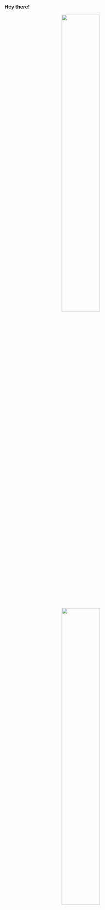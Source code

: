 ### Hey there!
<div align="center">
   <img height="50%" width="auto" src ="https://github-readme-stats.vercel.app/api? 
   username=zihaarn&show_icons=true&count_private=true&theme=darcula&hide_border=true&hide=issues,contribs&bg_color=00000000"><br/>
   <img height="50%" width="auto" src ="https://github-readme-stats.vercel.app/api/top-langs/? 
   username=zihaarn&layout=compact&hide_border=true&theme=darcula&bg_color=00000000&langs_count=6&hide=jupyter%20notebook,tex,css,php"><br/>
   <img src ="https://github-readme-streak-stats.herokuapp.com?user=zihaarn&theme=darcula&hide_border=true&background=FFFFFF00">
</div>
